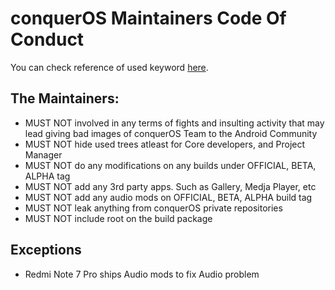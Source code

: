 # conquerOS Maintainers Code Of Conduct

You can check reference of used keyword [here](https://datatracker.ietf.org/doc/html/rfc2119).

## The Maintainers:
* MUST NOT involved in any terms of fights and insulting activity that may lead giving bad images of conquerOS Team to the Android Community  
* MUST NOT hide used trees atleast for Core developers, and Project Manager  
* MUST NOT do any modifications on any builds under OFFICIAL, BETA, ALPHA tag  
* MUST NOT add any 3rd party apps. Such as Gallery, Medja Player, etc  
* MUST NOT add any audio mods on OFFICIAL, BETA, ALPHA build tag  
* MUST NOT leak anything from conquerOS private repositories  
* MUST NOT include root on the build package  

## Exceptions
- Redmi Note 7 Pro ships Audio mods to fix Audio problem
